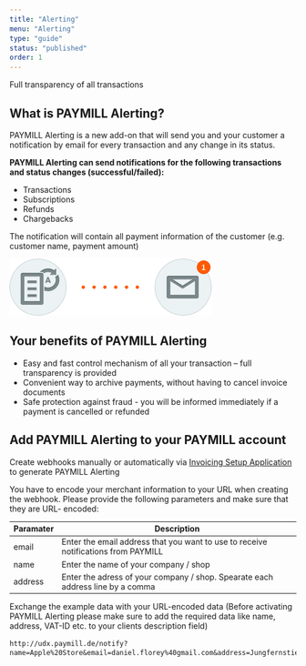 ```yaml
---
title: "Alerting"
menu: "Alerting"
type: "guide"
status: "published"
order: 1
---
```


Full transparency of all transactions


## What is PAYMILL Alerting?

PAYMILL Alerting is a new add-on that will send you and your customer a notification by email for every transaction and any change in its status.

**PAYMILL Alerting can send notifications for the following transactions and status changes (successful/failed):**

- Transactions
- Subscriptions
- Refunds
- Chargebacks

The notification will contain all payment information of the customer (e.g. customer name, payment amount)

![notifications](/guides/images/alerting-01.png)

## Your benefits of PAYMILL Alerting

- Easy and fast control mechanism of all your transaction – full transparency is provided
- Convenient way to archive payments, without having to cancel invoice documents
- Safe protection against fraud - you will be informed immediately if a payment is cancelled or refunded

## Add PAYMILL Alerting to your PAYMILL account

Create webhooks manually or automatically via [Invoicing Setup Application](https://udx.paymill.de/?locale=en) to generate PAYMILL Alerting

You have to encode your merchant information to your URL when creating the webhook. Please provide the following parameters and make sure that they are URL- encoded:

Paramater | Description
----------|-----------------------------------------------------------------------------------
email     | Enter the email address that you want to use to receive notifications from PAYMILL
name      | Enter the name of your company / shop
address   | Enter the adress of your company / shop. Spearate each address line by a comma


Exchange the example data with your URL-encoded data (Before activating PAYMILL Alerting please make sure to add the required data like name, address, VAT-ID etc. to your clients description field)

```nohighlight
http://udx.paymill.de/notify?name=Apple%20Store&email=daniel.florey%40gmail.com&address=Jungfernstieg%2012%2C20354%20Hamburg%2CDeutschland
```
